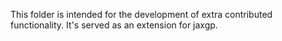 This folder is intended for the development of extra contributed functionality. It's served as an extension for jaxgp.
